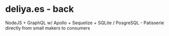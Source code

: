 # deliya.es - back

NodeJS + GraphQL w/ Apollo + Sequelize + SQLite / PosgreSQL - Patisserie directly from small makers to consumers
